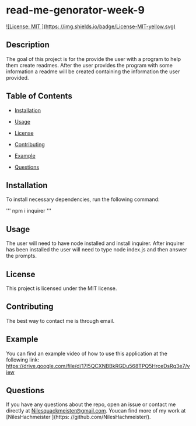 
# read-me-genorator-week-9
[![License: MIT
  ](https: //img.shields.io/badge/License-MIT-yellow.svg)](https://opensource.org/licenses/MIT)

## Description

The goal of this project is for the provide the user with a program to help them create readmes. After the user provides the program with some information a readme will be created containing the information the user provided.

## Table of Contents

* [Installation
  ](#installation)  

* [Usage
  ](#usage)

* [License
  ](#license)

* [Contributing
  ](#contributing)

* [Example
  ](#example)

* [Questions
  ](#questions)



## Installation

To install necessary dependencies, run the following command:

'''
npm i inquirer
'''

## Usage

The user will need to have node installed and install inquirer. After inquirer has been installed the user will need to type node index.js and then answer the prompts.

## License

This project is licensed under the MIT license.

## Contributing

The best way to contact me is through email.


## Example

You can find an example video of how to use this application at the following link:
https://drive.google.com/file/d/17I5QCXNBBkRGDu568TPQ5HrceDsRg3e7/view
## Questions

If you have any questions about the repo, open an issue or contact me directly at Nilesquackmeister@gmail.com. Youcan find more of my work at [NilesHachmeister
  ](https: //github.com/NilesHachmeister/).